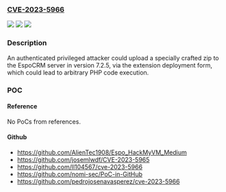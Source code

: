 ### [CVE-2023-5966](https://cve.mitre.org/cgi-bin/cvename.cgi?name=CVE-2023-5966)
![](https://img.shields.io/static/v1?label=Product&message=EspoCRM&color=blue)
![](https://img.shields.io/static/v1?label=Version&message=0%20&color=brightgreen)
![](https://img.shields.io/static/v1?label=Vulnerability&message=CWE-434%20Unrestricted%20Upload%20of%20File%20with%20Dangerous%20Type&color=brightgreen)

### Description

An authenticated privileged attacker could upload a specially crafted zip to the EspoCRM server in version 7.2.5, via the extension deployment form, which could lead to arbitrary PHP code execution.

### POC

#### Reference
No PoCs from references.

#### Github
- https://github.com/AlienTec1908/Espo_HackMyVM_Medium
- https://github.com/josemlwdf/CVE-2023-5965
- https://github.com/ll104567/cve-2023-5966
- https://github.com/nomi-sec/PoC-in-GitHub
- https://github.com/pedrojosenavasperez/cve-2023-5966

